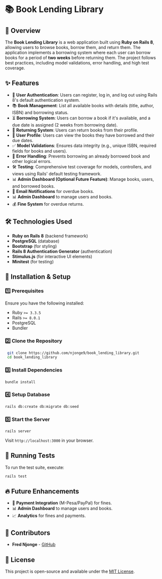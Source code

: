 # 📚 Book Lending Library

## 📖 Overview
The **Book Lending Library** is a web application built using **Ruby on Rails 8**, allowing users to browse books, borrow them, and return them. The application implements a borrowing system where each user can borrow books for a period of **two weeks** before returning them. The project follows best practices, including model validations, error handling, and high test coverage.

## ✨ Features
- 📌 **User Authentication**: Users can register, log in, and log out using Rails 8's default authentication system.
- 📚 **Book Management**: List all available books with details (title, author, ISBN) and borrowing status.
- ⏳ **Borrowing System**: Users can borrow a book if it's available, and a due date is assigned (2 weeks from borrowing date).
- 🔄 **Returning System**: Users can return books from their profile.
- 👤 **User Profile**: Users can view the books they have borrowed and their due dates.
- ✅ **Model Validations**: Ensures data integrity (e.g., unique ISBN, required fields for books and users).
- 🚨 **Error Handling**: Prevents borrowing an already borrowed book and other logical errors.
- 🛠 **Testing**: Comprehensive test coverage for models, controllers, and views using Rails' default testing framework.
- 📊 **Admin Dashboard (Optional Future Feature)**: Manage books, users, and borrowed books.
- 📩 **Email Notifications** for overdue books.
- 📊 **Admin Dashboard** to manage users and books.
- 💰 **Fine System** for overdue returns.

## 🛠 Technologies Used
- **Ruby on Rails 8** (backend framework)
- **PostgreSQL** (database)
- **Bootstrap** (for styling)
- **Rails 8 Authentication Generator** (authentication)
- **Stimulus.js** (for interactive UI elements)
- **Minitest** (for testing)

## 🚀 Installation & Setup

### 1️⃣ Prerequisites
Ensure you have the following installed:
- Ruby `>= 3.3.5`
- Rails `>= 8.0.1`
- PostgreSQL
- Bundler

### 2️⃣ Clone the Repository
```bash
 git clone https://github.com/njonge9/book_lending_library.git
 cd book_lending_library
```

### 3️⃣ Install Dependencies
```bash
bundle install
```

### 4️⃣ Setup Database
```bash
rails db:create db:migrate db:seed
```

### 5️⃣ Start the Server
```bash
rails server
```
Visit `http://localhost:3000` in your browser.

## 🧪 Running Tests
To run the test suite, execute:
```bash
rails test
```

## 🔥 Future Enhancements
- 🛒 **Payment Integration** (M-Pesa/PayPal) for fines.
- 📊 **Admin Dashboard** to manage users and books.
- 📈 **Analytics** for fines and payments.

## 👥 Contributors
- **Fred Njonge** - [GitHub](https://github.com/njonge9)

## 📄 License
This project is open-source and available under the [MIT License](LICENSE).

